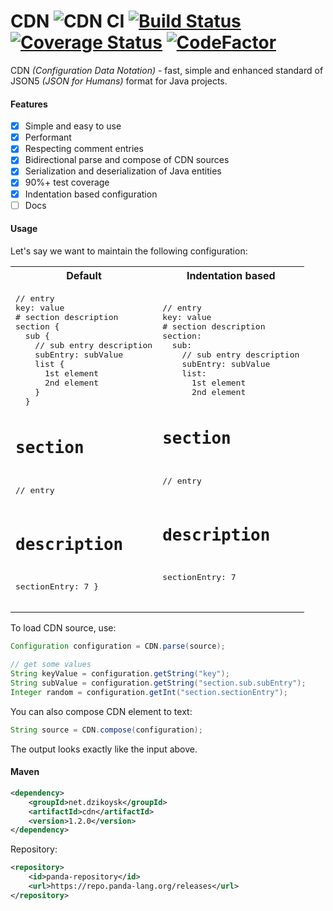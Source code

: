 # CDN ![CDN CI](https://github.com/dzikoysk/cdn/workflows/CDN%20CI/badge.svg)  [![Build Status](https://travis-ci.com/dzikoysk/cdn.svg?branch=master)](https://travis-ci.com/dzikoysk/cdn) [![Coverage Status](https://coveralls.io/repos/github/dzikoysk/cdn/badge.svg?branch=master)](https://coveralls.io/github/dzikoysk/cdn?branch=master) [![CodeFactor](https://www.codefactor.io/repository/github/dzikoysk/cdn/badge)](https://www.codefactor.io/repository/github/dzikoysk/cdn)
CDN *(Configuration Data Notation)* - fast, simple and enhanced standard of JSON5 *(JSON for Humans)* format for Java projects.


#### Features
- [x] Simple and easy to use
- [x] Performant
- [x] Respecting comment entries
- [x] Bidirectional parse and compose of CDN sources
- [x] Serialization and deserialization of Java entities 
- [x] 90%+ test coverage
- [x] Indentation based configuration
- [ ] Docs

#### Usage
Let's say we want to maintain the following configuration:

<table>
<tr>
<th>Default</th>
<th>Indentation based</th>
</tr>
<tr>
<td>
<pre lang="haml">
// entry
key: value
# section description
section {
  sub {
    // sub entry description
    subEntry: subValue
    list {
      1st element
      2nd element
    }
  }

  # section
  // entry
  # description
  sectionEntry: 7
}
</pre>
</td>
<td>
<pre lang="yaml">
// entry
key: value
# section description
section:
  sub:
    // sub entry description
    subEntry: subValue
    list:
      1st element
      2nd element

  # section
  // entry
  # description
  sectionEntry: 7
</pre>
</td>
</tr>
</table>

To load CDN source, use:

```java
Configuration configuration = CDN.parse(source);

// get some values
String keyValue = configuration.getString("key");
String subValue = configuration.getString("section.sub.subEntry");
Integer random = configuration.getInt("section.sectionEntry");
```

You can also compose CDN element to text:

```java
String source = CDN.compose(configuration);
```

The output looks exactly like the input above. 

#### Maven

```xml
<dependency>
    <groupId>net.dzikoysk</groupId>
    <artifactId>cdn</artifactId>
    <version>1.2.0</version>
</dependency>
```

Repository:

```xml
<repository>
    <id>panda-repository</id>
    <url>https://repo.panda-lang.org/releases</url>
</repository>
```

